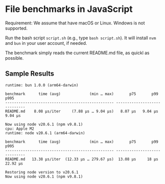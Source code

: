 # File benchmarks in JavaScript

Requirement: We assume that have macOS or Linux. Windows is not supported.


Run the bash script `script.sh` (e.g., type `bash script.sh`). It will install `nvm` and `bun` in your user account, if needed. 

The benchmark simply reads the current README.md file, as quickl as possible.


## Sample Results

```
runtime: bun 1.0.0 (arm64-darwin)

benchmark      time (avg)             (min … max)       p75       p99      p995
------------------------------------------------- -----------------------------
README.md    8.08 µs/iter     (7.88 µs … 9.04 µs)   8.07 µs   9.04 µs   9.04 µs

Now using node v20.6.1 (npm v9.8.1)
cpu: Apple M2
runtime: node v20.6.1 (arm64-darwin)

benchmark      time (avg)             (min … max)       p75       p99      p995
------------------------------------------------- -----------------------------
README.md   13.38 µs/iter  (12.33 µs … 279.67 µs)  13.08 µs     18 µs  22.92 µs

Restoring node version to v20.6.1
Now using node v20.6.1 (npm v9.8.1)
```
